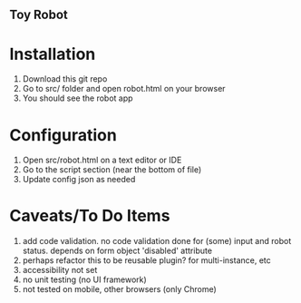 ## Toy Robot

# Installation
1. Download this git repo
2. Go to src/ folder and open robot.html on your browser
3. You should see the robot app

# Configuration
1. Open src/robot.html on a text editor or IDE
2. Go to the script section (near the bottom of file)
3. Update config json as needed

# Caveats/To Do Items
1. add code validation. no code validation done for (some) input and robot status. depends on form object 'disabled' attribute
2. perhaps refactor this to be reusable plugin? for multi-instance, etc
3. accessibility not set
4. no unit testing (no UI framework)
5. not tested on mobile, other browsers (only Chrome)
